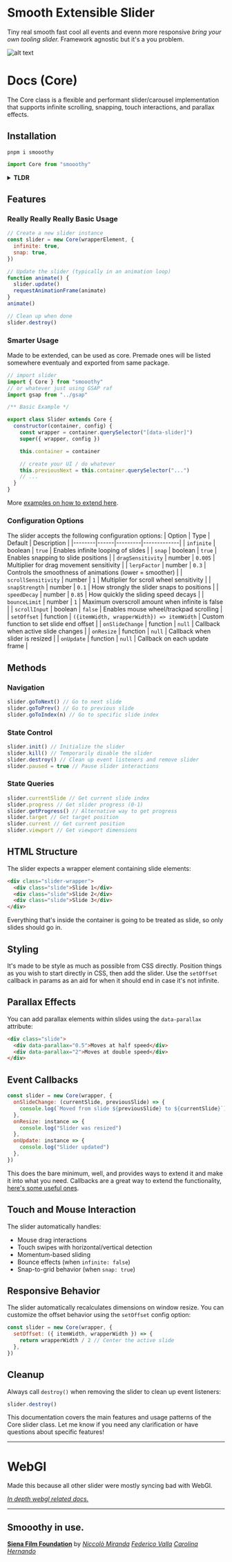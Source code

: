 # Smooth Extensible Slider

Tiny real smooth fast cool all events and evenn more responsive _bring your own tooling slider._ Framework agnostic but it's a you problem.

![alt text](/docs/img/github-brand-short.svg)

# Docs (Core)

The Core class is a flexible and performant slider/carousel implementation that supports infinite scrolling, snapping, touch interactions, and parallax effects.

## Installation

```shell
pnpm i smooothy
```

```js
import Core from "smooothy"
```

<details>
<summary><strong>TLDR</strong></summary>

#### HTML

```html
<div class="slider-wrapper">
  <div class="slide">Slide 1</div>
  <div class="slide">Slide 2</div>
  <div class="slide">Slide 3</div>
</div>
```

#### Javascript

```javascript
// Create a new slider instance
const slider = new Core(document.querySelector("[data-slider]"))

// Update the slider (typically in an animation loop)
function animate() {
  slider.update()
  requestAnimationFrame(animate)
}
animate()

// Clean up when done
// slider.destroy()
```

</details>

## Features

### Really Really Really Basic Usage

```javascript
// Create a new slider instance
const slider = new Core(wrapperElement, {
  infinite: true,
  snap: true,
})

// Update the slider (typically in an animation loop)
function animate() {
  slider.update()
  requestAnimationFrame(animate)
}
animate()

// Clean up when done
slider.destroy()
```

### Smarter Usage

Made to be extended, can be used as core.
Premade ones will be listed somewhere eventualy and exported from same package.

```js
// import slider
import { Core } from "smooothy"
// or whatever just using GSAP raf
import gsap from "../gsap"

/** Basic Example */

export class Slider extends Core {
  constructor(container, config) {
    const wrapper = container.querySelector("[data-slider]")
    super({ wrapper, config })

    this.container = container

    // create your UI / do whatever
    this.previousNext = this.container.querySelector("...")
    // ...
  }
}
```

More [examples on how to extend here](/docs/extend.md).

### Configuration Options

The slider accepts the following configuration options:
| Option | Type | Default | Description |
|--------|------|---------|-------------|
| `infinite` | boolean | `true` | Enables infinite looping of slides |
| `snap` | boolean | `true` | Enables snapping to slide positions |
| `dragSensitivity` | number | `0.005` | Multiplier for drag movement sensitivity |
| `lerpFactor` | number | `0.3` | Controls the smoothness of animations (lower = smoother) |
| `scrollSensitivity` | number | `1` | Multiplier for scroll wheel sensitivity |
| `snapStrength` | number | `0.1` | How strongly the slider snaps to positions |
| `speedDecay` | number | `0.85` | How quickly the sliding speed decays |
| `bounceLimit` | number | `1` | Maximum overscroll amount when infinite is false |
| `scrollInput` | boolean | `false` | Enables mouse wheel/trackpad scrolling |
| `setOffset` | function | `({itemWidth, wrapperWidth}) => itemWidth` | Custom function to set slide end offset |
| `onSlideChange` | function | `null` | Callback when active slide changes |
| `onResize` | function | `null` | Callback when slider is resized |
| `onUpdate` | function | `null` | Callback on each update frame |

## Methods

### Navigation

```javascript
slider.goToNext() // Go to next slide
slider.goToPrev() // Go to previous slide
slider.goToIndex(n) // Go to specific slide index
```

### State Control

```javascript
slider.init() // Initialize the slider
slider.kill() // Temporarily disable the slider
slider.destroy() // Clean up event listeners and remove slider
slider.paused = true // Pause slider interactions
```

### State Queries

```javascript
slider.currentSlide // Get current slide index
slider.progress // Get slider progress (0-1)
slider.getProgress() // Alternative way to get progress
slider.target // Get target position
slider.current // Get current position
slider.viewport // Get viewport dimensions
```

## HTML Structure

The slider expects a wrapper element containing slide elements:

```html
<div class="slider-wrapper">
  <div class="slide">Slide 1</div>
  <div class="slide">Slide 2</div>
  <div class="slide">Slide 3</div>
</div>
```

Everything that's inside the container is going to be treated as slide, so only slides should go in.

## Styling

It's made to be style as much as possible from CSS directly. Position things as you wish to start directly in CSS, then add the slider. Use the `setOffset` callback in params as an aid for when it should end in case it's not infinite.

## Parallax Effects

You can add parallax elements within slides using the `data-parallax` attribute:

```html
<div class="slide">
  <div data-parallax="0.5">Moves at half speed</div>
  <div data-parallax="2">Moves at double speed</div>
</div>
```

## Event Callbacks

```javascript
const slider = new Core(wrapper, {
  onSlideChange: (currentSlide, previousSlide) => {
    console.log(`Moved from slide ${previousSlide} to ${currentSlide}`)
  },
  onResize: instance => {
    console.log("Slider was resized")
  },
  onUpdate: instance => {
    console.log("Slider updated")
  },
})
```

This does the bare minimum, well, and provides ways to extend it and make it into what you need.
Callbacks are a great way to extend the functionality, [here's some useful ones](/docs//callbacks.md).

## Touch and Mouse Interaction

The slider automatically handles:

- Mouse drag interactions
- Touch swipes with horizontal/vertical detection
- Momentum-based sliding
- Bounce effects (when `infinite: false`)
- Snap-to-grid behavior (when `snap: true`)

## Responsive Behavior

The slider automatically recalculates dimensions on window resize. You can customize the offset behavior using the `setOffset` config option:

```javascript
const slider = new Core(wrapper, {
  setOffset: ({ itemWidth, wrapperWidth }) => {
    return wrapperWidth / 2 // Center the active slide
  },
})
```

## Cleanup

Always call `destroy()` when removing the slider to clean up event listeners:

```javascript
slider.destroy()
```

This documentation covers the main features and usage patterns of the Core slider class. Let me know if you need any clarification or have questions about specific features!

---

# WebGl

Made this because all other slider were mostly syncing bad with WebGl.

[_In depth webgl related docs._](/docs/webgl.md)

---

## Smooothy in use.

[**Siena Film Foundation**](https://www.siena.film/) by _[Niccolò Miranda](https://www.niccolomiranda.com/) [Federico Valla](https://federic.ooo/) [Carolina Hernando](https://www.behance.net/carohernando)_

